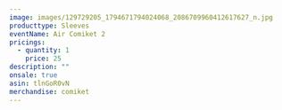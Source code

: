 ```yaml
---
image: images/129729205_1794671794024068_2086709960412617627_n.jpg
producttype: Sleeves
eventName: Air Comiket 2
pricings:
  - quantity: 1
    price: 25
description: ""
onsale: true
asin: tlnGoR0vN
merchandise: comiket
---
```

